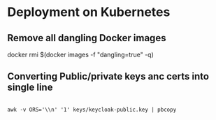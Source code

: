 # Deployment on Kubernetes


## Remove all dangling Docker images
docker rmi $(docker images -f "dangling=true" -q)

## Converting Public/private keys anc certs into single line

```

awk -v ORS='\\n' '1' keys/keycloak-public.key | pbcopy
```